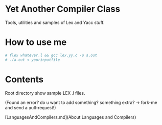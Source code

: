 # Yet Another Compiler Class
Tools, utilities and samples of Lex and Yacc stuff.

# How to use me

```bash
# flex whatever.l && gcc lex.yy.c -o a.out
# ./a.out < yourinputfile
```

# Contents

Root directory show sample LEX .l files.

(Found an error? do u want to add something? something extra? -> fork-me and send a pull-request!)

[LanguagesAndCompilers.md](About Languages and Compilers)


